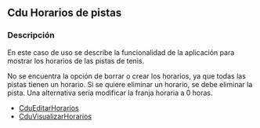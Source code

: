 ## Cdu Horarios de pistas

### Descripción

En este caso de uso se describe la funcionalidad de la aplicación para mostrar los horarios de las pistas de tenis.

No se encuentra la opción de borrar o crear los horarios, ya que todas las pistas tienen un horario. Si se quiere eliminar un horario, se debe eliminar la pista. Una alternativa sería modificar la franja horaria a 0 horas.

- [CduEditarHorarios](./CduEditarHorarios)
- [CduVisualizarHorarios](./CduVisualizarHorarios)
